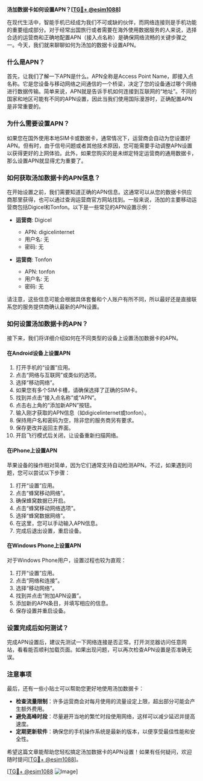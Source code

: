 **汤加数据卡如何设置APN？[[TG💪+ @esim1088](https://t.me/s/esim1088)]**

在现代生活中，智能手机已经成为我们不可或缺的伙伴，而网络连接则是手机功能的重要组成部分。对于经常出国旅行或者需要在海外使用数据服务的人来说，选择合适的运营商和正确地配置APN（接入点名称）是确保网络流畅的关键步骤之一。今天，我们就来聊聊如何为汤加的数据卡设置APN。

### 什么是APN？

首先，让我们了解一下APN是什么。APN全称是Access Point Name，即接入点名称。它是您设备与移动网络之间通信的一个桥梁，决定了您的设备通过哪个网络进行数据传输。简单来说，APN就是告诉手机如何连接到互联网的“地址”。不同的国家和地区可能有不同的APN设置，因此当我们使用国际漫游时，正确配置APN是非常重要的。

### 为什么需要设置APN？

如果您在国外使用本地SIM卡或数据卡，通常情况下，运营商会自动为您设置好APN。但有时，由于信号问题或者其他技术原因，您可能需要手动调整APN设置以获得更好的上网体验。此外，如果您购买的是未绑定特定运营商的通用数据卡，那么设置APN就显得尤为重要了。

### 如何获取汤加数据卡的APN信息？

在开始设置之前，我们需要知道正确的APN信息。这通常可以从您的数据卡供应商那里获得，也可以通过查询运营商官方网站找到。一般来说，汤加的主要移动运营商包括Digicel和Tonfon。以下是一些常见的APN设置示例：

- **运营商**: Digicel  
  - APN: digicelinternet  
  - 用户名: 无  
  - 密码: 无  

- **运营商**: Tonfon  
  - APN: tonfon  
  - 用户名: 无  
  - 密码: 无  

请注意，这些信息可能会根据具体套餐和个人账户有所不同，所以最好还是直接联系您的服务提供商确认最新的APN设置。

### 如何设置汤加数据卡的APN？

接下来，我们将详细介绍如何在不同类型的设备上设置汤加数据卡的APN。

#### 在Android设备上设置APN

1. 打开手机的“设置”应用。
2. 点击“网络与互联网”或类似的选项。
3. 选择“移动网络”。
4. 如果您有多个SIM卡槽，请确保选择了正确的SIM卡。
5. 找到并点击“接入点名称”或“APN”。
6. 点击右上角的“添加新APN”按钮。
7. 输入刚才获取的APN信息（如digicelinternet或tonfon）。
8. 保持用户名和密码为空，除非您的服务商另有要求。
9. 保存更改并返回主界面。
10. 开启飞行模式后关闭，让设备重新扫描网络。

#### 在iPhone上设置APN

苹果设备的操作相对简单，因为它们通常支持自动检测APN。不过，如果遇到问题，您可以尝试以下步骤：

1. 打开“设置”应用。
2. 点击“蜂窝移动网络”。
3. 确保蜂窝数据已开启。
4. 点击“蜂窝移动网络选项”。
5. 选择“蜂窝数据网络”。
6. 在这里，您可以手动输入APN信息。
7. 完成后退出设置，重启设备。

#### 在Windows Phone上设置APN

对于Windows Phone用户，设置过程也较为直观：

1. 打开“设置”应用。
2. 点击“网络和连接”。
3. 选择“移动网络”。
4. 找到并点击“附加APN设置”。
5. 添加新的APN条目，并填写相应的信息。
6. 保存设置并重启设备。

### 设置完成后如何测试？

完成APN设置后，建议先测试一下网络连接是否正常。打开浏览器访问任意网站，看看能否顺利加载页面。如果出现问题，可以再次检查APN设置是否准确无误。

### 注意事项

最后，还有一些小贴士可以帮助您更好地使用汤加数据卡：

- **检查流量限制**：许多运营商会对每月使用的流量设定上限，超出部分可能会产生额外费用。
- **避免高峰时段**：尽量避开当地的繁忙时段使用网络，这样可以减少延迟并提高速度。
- **定期更新软件**：确保您的手机操作系统是最新的版本，以便享受最佳性能和安全性。

希望这篇文章能帮助您轻松搞定汤加数据卡的APN设置！如果有任何疑问，欢迎随时提问[[TG💪+ @esim1088](https://t.me/s/esim1088)]。

[[TG💪+ @esim1088](https://t.me/s/esim1088) ![Image](https://i.postimg.cc/4NQfJmqS/Snipaste-2025-05-13-00-14-12.png)]
